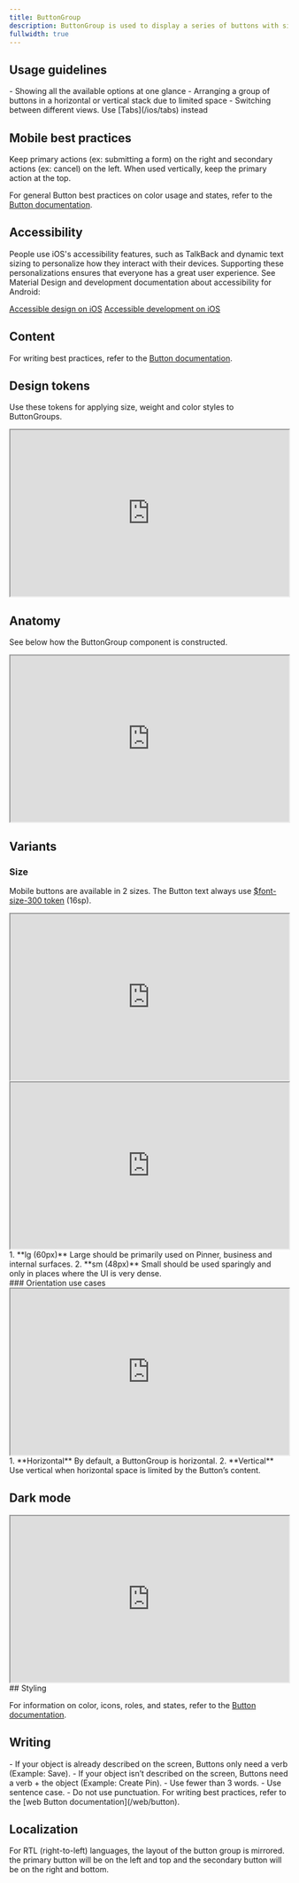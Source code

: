 ```yaml
---
title: ButtonGroup
description: ButtonGroup is used to display a series of buttons with similar actions. Use ButtonGroup to ensure consistent spacing and wrapping behavior.
fullwidth: true
---
```


<ImgContainer src="https://i.pinimg.com/originals/1c/fe/71/1cfe71a46c02a0215da0634c29acd2f1.png" alt="A set of two buttons side by side. The left button is secondary and the right button is primary. " />

## Usage guidelines

<TwoCol>
  <Group>
    <Do title="When to use" />
    - Showing all the available options at one glance
    - Arranging a group of buttons in a horizontal or vertical stack due to limited space
  </Group>
  <Group>
  <Dont title="When not to use" />
     - Switching between different views. Use [Tabs](/ios/tabs) instead
  </Group>
</TwoCol>

## Mobile best practices

Keep primary actions (ex: submitting a form) on the right and secondary actions (ex: cancel) on the left. When used vertically, keep the primary action at the top.

For general Button best practices on color usage and states, refer to the [Button documentation](/ios/button).

## Accessibility

People use iOS's accessibility features, such as TalkBack and dynamic text sizing to personalize how they interact with their devices. Supporting these personalizations ensures that everyone has a great user experience. See Material Design and development documentation about accessibility for Android:

[Accessible design on iOS](https://developer.apple.com/design/human-interface-guidelines/accessibility/overview/introduction/)
[Accessible development on iOS](https://developer.apple.com/accessibility/ios/)

## Content

For writing best practices, refer to the [Button documentation](/ios/button).

## Design tokens

Use these tokens for applying size, weight and color styles to ButtonGroups.
<br/>

<iframe style={{border:0}} width="100%" height="300" src="https://www.figma.com/embed?embed_host=share&url=https%3A%2F%2Fwww.figma.com%2Ffile%2FAHcKJDgb7E7YswlgW1wY8E%2FGestalt-for-iOS%3Ftype%3Ddesign%26node-id%3D39244%253A751%26mode%3Ddesign%26t%3DKmwVNK2zlshOfSby-1" allowfullscreen></iframe>

## Anatomy

See below how the ButtonGroup component is constructed.
<br/>

<iframe style={{border:0}} width="100%" height="300" src="https://www.figma.com/embed?embed_host=share&url=https%3A%2F%2Fwww.figma.com%2Ffile%2FAHcKJDgb7E7YswlgW1wY8E%2FGestalt-for-iOS%3Ftype%3Ddesign%26node-id%3D39244%253A900%26mode%3Ddesign%26t%3DKmwVNK2zlshOfSby-1" allowfullscreen></iframe>

## Variants

### Size

Mobile buttons are available in 2 sizes. The Button text always use [$font-size-300 token](/foundations/design_tokens#Font-size) (16sp).
<br/>

<iframe style={{border:0}} width="100%" height="300" src="https://www.figma.com/embed?embed_host=share&url=https%3A%2F%2Fwww.figma.com%2Ffile%2FAHcKJDgb7E7YswlgW1wY8E%2FGestalt-for-iOS%3Ftype%3Ddesign%26node-id%3D39244%253A603%26mode%3Ddesign%26t%3DKmwVNK2zlshOfSby-1" allowfullscreen></iframe>
<br/>

<iframe style={{border:0}} width="100%" height="300" src="https://www.figma.com/embed?embed_host=share&url=https%3A%2F%2Fwww.figma.com%2Ffile%2FAHcKJDgb7E7YswlgW1wY8E%2FGestalt-for-iOS%3Ftype%3Ddesign%26node-id%3D39244%253A529%26mode%3Ddesign%26t%3DKmwVNK2zlshOfSby-1" allowfullscreen></iframe>
1. **lg (60px)**
   Large should be primarily used on Pinner, business and internal surfaces.
2. **sm (48px)**
   Small should be used sparingly and only in places where the UI is very dense.

<br/>
### Orientation use cases

<iframe style={{border:0}} width="100%" height="300" src="https://www.figma.com/embed?embed_host=share&url=https%3A%2F%2Fwww.figma.com%2Ffile%2FAHcKJDgb7E7YswlgW1wY8E%2FGestalt-for-iOS%3Ftype%3Ddesign%26node-id%3D39244%253A677%26mode%3Ddesign%26t%3DKmwVNK2zlshOfSby-1" allowfullscreen></iframe>
1. **Horizontal**
   By default, a ButtonGroup is horizontal.
2. **Vertical**
   Use vertical when horizontal space is limited by the Button’s content.

<br/>

## Dark mode

<iframe style={{border:0}} width="100%" height="300" src="https://www.figma.com/embed?embed_host=share&url=https%3A%2F%2Fwww.figma.com%2Ffile%2FAHcKJDgb7E7YswlgW1wY8E%2FGestalt-for-iOS%3Ftype%3Ddesign%26node-id%3D39244%253A329%26mode%3Ddesign%26t%3DKmwVNK2zlshOfSby-1" allowfullscreen></iframe>
## Styling

For information on color, icons, roles, and states, refer to the [Button documentation](/ios/button).

## Writing

<TwoCol>
  <Group>
    <Do title="Do" />
    - If your object is already described on the screen, Buttons only need a verb (Example: Save).
    - If your object isn’t described on the screen, Buttons need a verb + the object (Example: Create Pin).
    - Use fewer than 3 words.
    - Use sentence case.
  </Group>
  <Group>
  <Dont title="Don't" />
    - Do not use punctuation.
  </Group>
</TwoCol>
For writing best practices, refer to the [web Button documentation](/web/button).

## Localization

For RTL (right-to-left) languages, the layout of the button group is mirrored. the primary button will be on the left and top and the secondary button will be on the right and bottom.

<br/>
<ImgContainer src="https://i.pinimg.com/originals/75/68/86/75688609a17a78159d513407a0a6df42.png" alt="Two sets of buttons, one vertically stacked and one horizontal. The button layout is localized for right-to-left languages. " />
